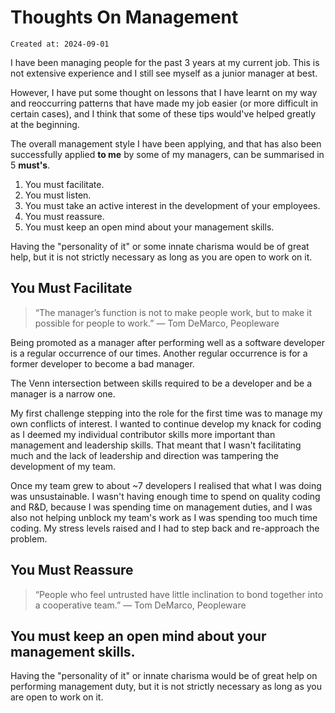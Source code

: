 # Thoughts On Management

```
Created at: 2024-09-01
```

I have been managing people for the past 3 years at my current job. This is
not extensive experience and I still see myself as a junior manager at best.

However, I have put some thought on lessons that I have learnt on my way and
reoccurring patterns that have made my job easier (or more difficult in certain
cases), and I think that some of these tips would've helped greatly at the
beginning.

The overall management style I have been applying, and that has also been
successfully applied **to me** by some of my managers, can be summarised in 5
**must's**.

1. You must facilitate.
2. You must listen.
3. You must take an active interest in the development of your employees.
4. You must reassure.
5. You must keep an open mind about your management skills.

Having the "personality of it" or some innate charisma would be of great help,
but it is not strictly necessary as long as you are open to work on it.

## You Must Facilitate

> “The manager’s function is not to make people work, but to make it possible
> for people to work.” ― Tom DeMarco, Peopleware

Being promoted as a manager after performing well as a software developer is a
regular occurrence of our times. Another regular occurrence is for a former
developer to become a bad manager.

The Venn intersection between skills required to be a developer and be a
manager is a narrow one.

My first challenge stepping into the role for the first time was to manage my
own conflicts of interest. I wanted to continue develop my knack for coding as
I deemed my individual contributor skills more important than management and
leadership skills. That meant that I wasn't facilitating much and the lack of
leadership and direction was tampering the development of my team.

Once my team grew to about ~7 developers I realised that what I was doing was
unsustainable. I wasn't having enough time to spend on quality coding and R&D,
because I was spending time on management duties, and I was also not helping
unblock my team's work as I was spending too much time coding. My stress levels
raised and I had to step back and re-approach the problem.

## You Must Reassure

> “People who feel untrusted have little inclination to bond together into a
> cooperative team.” ― Tom DeMarco, Peopleware


## You must keep an open mind about your management skills.

Having the "personality of it" or innate charisma would be of great help on
performing management duty, but it is not strictly necessary as long as you are
open to work on it.
